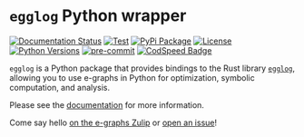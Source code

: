 # `egglog` Python wrapper

[![Documentation Status](https://readthedocs.org/projects/egglog-python/badge/?version=latest)](https://egglog-python.readthedocs.io/latest/?badge=latest) [![Test](https://github.com/egraphs-good/egglog-python/actions/workflows/CI.yml/badge.svg?branch=main)](https://github.com/egraphs-good/egglog-python/actions/workflows/CI.yml) [![PyPi Package](https://img.shields.io/pypi/v/egglog.svg)](https://pypi.org/project/egglog/) [![License](https://img.shields.io/pypi/l/egglog.svg)](https://pypi.org/project/egglog/) [![Python Versions](https://img.shields.io/pypi/pyversions/egglog.svg)](https://pypi.org/project/egglog/) [![pre-commit](https://img.shields.io/badge/pre--commit-enabled-brightgreen?logo=pre-commit)](https://github.com/pre-commit/pre-commit) [![CodSpeed Badge](https://img.shields.io/endpoint?url=https://codspeed.io/badge.json)](https://codspeed.io/egraphs-good/egglog-python)

`egglog` is a Python package that provides bindings to the Rust library [`egglog`](https://github.com/egraphs-good/egglog/),
allowing you to use e-graphs in Python for optimization, symbolic computation, and analysis.

Please see the [documentation](https://egglog-python.readthedocs.io/) for more information.

Come say hello [on the e-graphs Zulip](https://egraphs.zulipchat.com/#narrow/stream/375765-egglog/) or [open an issue](https://github.com/egraphs-good/egglog-python/issues/new/choose)!
